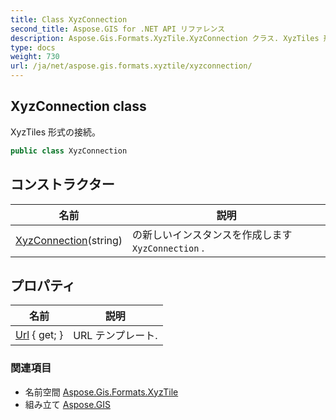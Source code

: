 ```yaml
---
title: Class XyzConnection
second_title: Aspose.GIS for .NET API リファレンス
description: Aspose.Gis.Formats.XyzTile.XyzConnection クラス. XyzTiles 形式の接続
type: docs
weight: 730
url: /ja/net/aspose.gis.formats.xyztile/xyzconnection/
---
```

## XyzConnection class

XyzTiles 形式の接続。

```csharp
public class XyzConnection
```

## コンストラクター

| 名前 | 説明 |
| --- | --- |
| [XyzConnection](xyzconnection/)(string) | の新しいインスタンスを作成します`XyzConnection` . |

## プロパティ

| 名前 | 説明 |
| --- | --- |
| [Url](../../aspose.gis.formats.xyztile/xyzconnection/url/) { get; } | URL テンプレート. |

### 関連項目

* 名前空間 [Aspose.Gis.Formats.XyzTile](../../aspose.gis.formats.xyztile/)
* 組み立て [Aspose.GIS](../../)


